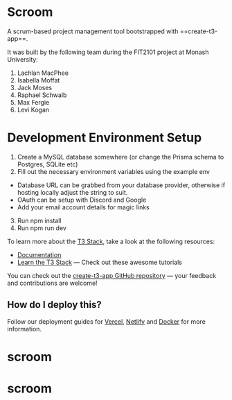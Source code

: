 # Scroom
A scrum-based project management tool bootstrapped with ==create-t3-app==.

It was built by the following team during the FIT2101 project at Monash University:

1. Lachlan MacPhee
2. Isabella Moffat
3. Jack Moses
4. Raphael Schwalb
5. Max Fergie
6. Levi Kogan


# Development Environment Setup
1. Create a MySQL database somewhere (or change the Prisma schema to Postgres, SQLite etc)
2. Fill out the necessary environment variables using the example env
  - Database URL can be grabbed from your database provider, otherwise if hosting locally adjust the string to suit.
  - OAuth can be setup with Discord and Google
  - Add your email account details for magic links
3. Run npm install
4. Run npm run dev


To learn more about the [T3 Stack](https://create.t3.gg/), take a look at the following resources:

- [Documentation](https://create.t3.gg/)
- [Learn the T3 Stack](https://create.t3.gg/en/faq#what-learning-resources-are-currently-available) — Check out these awesome tutorials

You can check out the [create-t3-app GitHub repository](https://github.com/t3-oss/create-t3-app) — your feedback and contributions are welcome!

## How do I deploy this?

Follow our deployment guides for [Vercel](https://create.t3.gg/en/deployment/vercel), [Netlify](https://create.t3.gg/en/deployment/netlify) and [Docker](https://create.t3.gg/en/deployment/docker) for more information.
# scroom
# scroom

